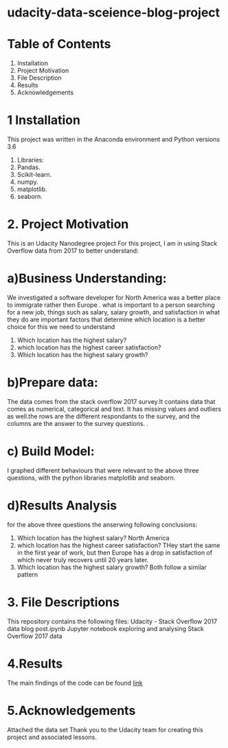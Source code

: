 # udacity-data-sceience-blog-project
# Table of Contents
1. Installation
2. Project Motivation
3. File Description
4. Results
5. Acknowledgements

# 1 Installation
This project was written in the Anaconda environment and Python versions 3.6
1. Libraries:
2. Pandas.
3. Scikit-learn.
4. numpy.
5. matplotlib.
6. seaborn.

# 2. Project Motivation
This is an Udacity Nanodegree project For this project, I am  in using Stack Overflow data from 2017 to better understand:
# a)Business Understanding:
We investigated a software developer for North America was a better place to immigrate rather then Europe .
what is important to a person searching for a new job, things such as salary, salary growth, and satisfaction in what they do are important factors that determine which location is a better choice for this we need to understand

1.  Which location has the highest salary?
2.  which location has the highest career satisfaction?
3.  Which location has the highest salary growth?

# b)Prepare data:
The data comes from the stack overflow 2017 survey.It contains data that comes as numerical, categorical and text. It has missing values and outliers as well.the rows are the different respondants to the survey, and the columns are the answer to the survey questions. .

# c) Build Model:
I graphed different behaviours that were relevant to the above three questions, with the python libraries matplotlib and seaborn.

# d)Results Analysis
for the above three questions the  anserwing following conclusions:

1. Which location has the highest salary? North America
2. which location has the highest career satisfaction? THey start the same in the first year of work, but then Europe has a drop in   satisfaction of which never truly recovers until 20 years later.
3. Which location has the highest salary growth? Both follow a similar pattern


# 3. File Descriptions
This repository contains the following files:
Udacity -  Stack Overflow 2017  data blog post.ipynb
Jupyter notebook exploring and analysing Stack Overflow 2017 data

# 4.Results
The main findings of the code can be found [link](https://medium.com/@nahistaanjum1105/as-a-software-engineer-is-usa-a-better-place-to-immigrate-than-europe-139f7f293265)

# 5.Acknowledgements
Attached the data set Thank you to the Udacity team for creating this project and associated lessons.



